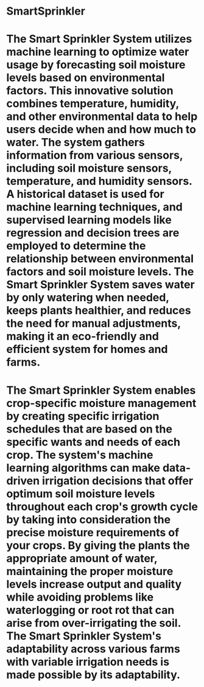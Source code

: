 # SmartSprinkler
# The Smart Sprinkler System utilizes machine learning to optimize water usage by forecasting soil moisture levels based on environmental factors. This innovative solution combines temperature, humidity, and other environmental data to help users decide when and how much to water. The system gathers information from various sensors, including soil moisture sensors, temperature, and humidity sensors. A historical dataset is used for machine learning techniques, and supervised learning models like regression and decision trees are employed to determine the relationship between environmental factors and soil moisture levels. The Smart Sprinkler System saves water by only watering when needed, keeps plants healthier, and reduces the need for manual adjustments, making it an eco-friendly and efficient system for homes and farms.
# The Smart Sprinkler System enables crop-specific moisture management by creating specific irrigation schedules that are based on the specific wants and needs of each crop. The system's machine learning algorithms can make data-driven irrigation decisions that offer optimum soil moisture levels throughout each crop's growth cycle by taking into consideration the precise moisture requirements of your crops. By giving the plants the appropriate amount of water, maintaining the proper moisture levels increase output and quality while avoiding problems like waterlogging or root rot that can arise from over-irrigating the soil. The Smart Sprinkler System's adaptability across various farms with variable irrigation needs is made possible by its adaptability.
